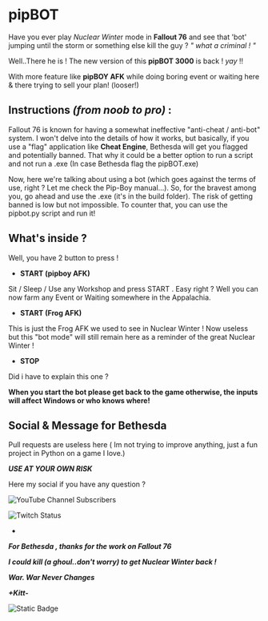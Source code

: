 # pipBOT

Have you ever play *Nuclear Winte*r mode in **Fallout 76** and see that 'bot' jumping until the storm or something else kill the guy ? *" what a criminal ! "*

Well..There he is ! The new version of this **pipBOT 3000** is back ! *yay* !!

With more feature like **pipBOY AFK** while doing boring event or waiting here & there trying to sell your plan! (looser!) 


## Instructions *(from noob to pro)* :

Fallout 76 is known for having a somewhat ineffective "anti-cheat / anti-bot" system. I won't delve into the details of how it works, but basically, if you use a "flag" application like **Cheat Engine**, Bethesda will get you flagged and potentially banned. That why it could be a better option to run a script and not run a .exe (In case Bethesda flag the pipBOT.exe)

Now, here we're talking about using a bot (which goes against the terms of use, right ? Let me check the Pip-Boy manual...). So, for the bravest among you, go ahead and use the .exe (it's in the build folder). The risk of getting banned is low but not impossible. To counter that, you can use the pipbot.py script and run it!

## What's inside ?

Well, you have 2 button to press !

- **START (pipboy AFK)** 


Sit / Sleep / Use any Workshop and press START . Easy right ? Well you can now farm any Event or Waiting somewhere in the Appalachia.

- **START (Frog AFK)**

This is just the Frog AFK we used to see in Nuclear Winter ! Now useless but this "bot mode" will still remain here as a reminder of the great Nuclear Winter ! 

- **STOP**

Did i have to explain this one ?

**When you start the bot please get back to the game otherwise, the inputs will affect Windows or who knows where!**

## Social & Message for Bethesda

Pull requests are useless  here ( Im not trying to improve anything, just a fun project in Python on a game I love.)

***USE AT YOUR OWN RISK***

Here my social if you have any question ?

![YouTube Channel Subscribers](https://img.shields.io/youtube/channel/subscribers/UC9FYHUad-BPs5jZc8ddMXKg)

![Twitch Status](https://img.shields.io/twitch/status/KittTTV)

-

***For Bethesda , thanks for the work on Fallout 76*** 

***I could kill (a ghoul..don't worry) to get Nuclear Winter back !***

***War. War Never Changes***

***+Kitt-***


![Static Badge](https://img.shields.io/badge/Python-%233776AB?style=flat&logo=python&logoColor=yellow)

